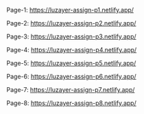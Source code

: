 Page-1: https://luzayer-assign-p1.netlify.app/

Page-2: https://luzayer-assign-p2.netlify.app/

Page-3: https://luzayer-assign-p3.netlify.app/

Page-4: https://luzayer-assign-p4.netlify.app/

Page-5: https://luzayer-assign-p5.netlify.app/

Page-6: https://luzayer-assign-p6.netlify.app/

Page-7: https://luzayer-assign-p7.netlify.app/

Page-8: https://luzayer-assign-p8.netlify.app/

